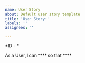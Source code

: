 ```yaml
---
name: User Story
about: Default user story template
title: 'User Story:'
labels: ''
assignees: ''

---
```


*ID - *

As a User, I can **** so that ****
